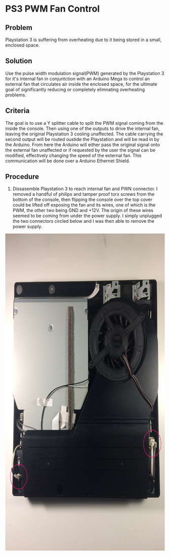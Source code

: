 # PS3 PWM Fan Control

## Problem

Playstation 3 is suffering from overheating due to it being stored in a small, enclosed space. 

 ## Solution
 
 Use the pulse width modulation signal(PWM) generated by the Playstation 3 for it's internal fan in conjuntction with an Arduino Mega to control an external fan that circulates air inside the enclosed space, for the ultimate goal of significantly reducing or completely elimnating overheating problems.

## Criteria

The goal is to use a Y splitter cable to split the PWM signal coming from the inside the console. Then using one of the outputs to drive the internal fan, leaving the original Playstation 3 cooling unaffected. The cable carrying the second output will be routed oustide the Playstation and will be read in by the Arduino. From here the Arduino will either pass the original signal onto the external fan unaffected or if requested by the user the signal can be modified, effectively changing the speed of the external fan. This communication will be done over a Arduino Ethernet Shield.

## Procedure

 1. Dissasemble Playstation 3 to reach internal fan and PWN connector. I removed a handful of philips and tamper proof torx screws from the bottom of the console, then flipping the console over the top cover could be lifted off exposing the fan and its wires, one of which is the PWM, the other two being GND and +12V. The origin of these wires seemed to be coming from under the power supply. I simply unplugged the two connectors circled below and I was then able to remove the power supply. 
 
 <img align="right" src = "images/PS3_Diassembly_1.jpeg" width = 1000 height = 1000>
